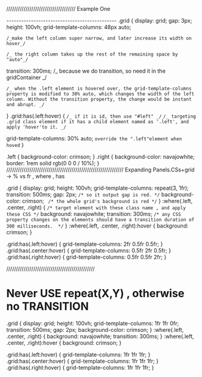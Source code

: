 ////////////////////////////////////
Example One

  <div class="grid">
    <div class="left"></div>
    <div class="right"></div>
  </div>
---------------------------------------------
.grid {
  display: grid;
  gap: 3px;
  height: 100vh;
  grid-template-columns: 48px auto;

`/_make the left column super narrow, and later increase its width on hover_/`

`/_ the right column takes up the rest of the remaining space by "auto"_/`

transition: 300ms; /_ because we do transition, so need it in the gridContainer _/

`/_ when the .left element is hovered over, the grid-template-columns property is modified to 30% auto, which changes the width of the left column. Without the transition property, the change would be instant and abrupt. _/`

}
.grid:has(.left:hover) {
`/_ if it is id, then use "#left" _/`
`/_ targeting .grid class element if it has a child element named as '.left', and apply 'hover'to it. _/`

grid-template-columns: 30% auto; `override the ".left"element when hoved`
}

.left {
background-color: crimson;
}
.right {
background-color: navajowhite;
border: 1rem solid rgb(0 0 0 / 10%);
}
/////////////////////////////////////////////////////////////
Expanding Panels.CSs+grid
-> % vs fr , where , has

  <div class="grid">
    <div class="left"></div>
    <div class="center"></div>
    <div class="right"></div>
  </div>

.grid {
display: grid;
height: 100vh;
grid-template-columns: repeat(3, 1fr);
transition: 500ms;
gap: 2px; `/* so it output gap is red. */`
background-color: crimson; ` /* the whole grid's background is red */`
}
:where(.left, .center, .right) {
`/* target element with these class name , and apply these CSS */`
background: navajowhite;
transition: 300ms; `/* any CSS property changes on the elements should have a transition duration of 300 milliseconds.  */`
}
:where(.left, .center, .right):hover {
background: crimson;
}

.grid:has(.left:hover) {
grid-template-columns: 2fr 0.5fr 0.5fr;
}
.grid:has(.center:hover) {
grid-template-columns: 0.5fr 2fr 0.5fr;
}
.grid:has(.right:hover) {
grid-template-columns: 0.5fr 0.5fr 2fr;
}

//////////////////////////////////////////////

# Never USE repeat(X,Y) , otherwise no TRANSITION

.grid {
display: grid;
height: 100vh;
grid-template-columns: 1fr 1fr 0fr;
transition: 500ms;
gap: 2px;
background-color: crimson;
}
:where(.left, .center, .right) {
background: navajowhite;
transition: 300ms;
}
:where(.left, .center, .right):hover {
background: crimson;
}

.grid:has(.left:hover) {
grid-template-columns: 1fr 1fr 1fr;
}
.grid:has(.center:hover) {
grid-template-columns: 1fr 1fr 1fr;
}
.grid:has(.right:hover) {
grid-template-columns: 1fr 1fr 1fr;
}
